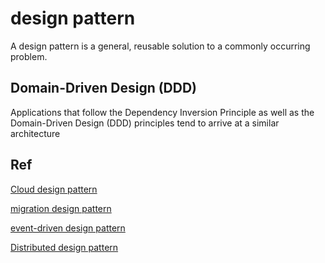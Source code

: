 # design pattern
A design pattern is a general, reusable solution to a commonly occurring problem.

## Domain-Driven Design (DDD)
Applications that follow the Dependency Inversion Principle as well as the Domain-Driven Design (DDD) principles tend to arrive at a similar architecture


## Ref
[Cloud design pattern](https://github.com/davidkhala/cloud/tree/main/design)

[migration design pattern](https://github.com/davidkhala/migration/wiki/Design-patterns)

[event-driven design pattern](./tech/distributed/event-driven/design.md)

[Distributed design pattern](./tech/distributed/design.md)